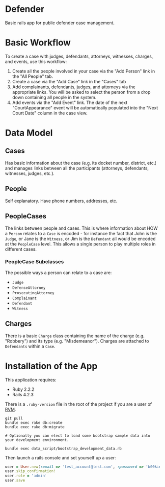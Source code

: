 Defender
================

Basic rails app for public defender case management.

# Basic Workflow

To create a case with judges, defendants, attorneys, witnesses, charges, and events, use this workflow:

1. Create all the people involved in your case via the "Add Person" link in the "All People" tab.
2. Create a case via the "Add Case" link in the "Cases" tab
3. Add complainants, defendants, judges, and attorneys via the appropriate links.  You will be asked to select the person from a drop down containing all people in the system.
4. Add events via the "Add Event" link.  The date of the next "CourtAppearance" event will be automatically populated into the "Next Court Date" column in the case view.

# Data Model

## Cases

Has basic information about the case (e.g. its docket number, district, etc.) and manages links between all the participants (attorneys, defendants, witnesses, judges, etc.).

## People

Self explanatory.  Have phone numbers, addresses, etc.

## PeopleCases

The links between people and cases.  This is where information about HOW a `Person` relates to a `Case` is encoded - for instance the fact that John is the `Judge`, or Jane is the `Witness`, or Jim is the `Defendant` all would be encoded at the `PeopleCase` level.  This allows a single person to play multiple roles in different cases.

### PeopleCase Subclasses

The possible ways a person can relate to a case are:

* `Judge`
* `DefenseAttorney`
* `ProsecutingAttorney`
* `Complainant`
* `Defendant`
* `Witness`

## Charges

There is a basic `Charge` class containing the name of the charge (e.g. "Robbery") and its type (e.g. "Misdemeanor").  Charges are attached to `Defendants` within a `Case`.

# Installation of the App

This application requires:

- Ruby 2.2.2
- Rails 4.2.3

There is a ```.ruby-version``` file in the root of the project if you are a user of [RVM](https://rvm.io/workflow/projects).

```
git pull
bundle exec rake db:create
bundle exec rake db:migrate

# Optionally you can elect to load some bootstrap sample data into your development environment.

bundle exec data_script/bootstrap_development_data.rb
```

Then launch a rails console and set yourself up a user:
```ruby
user = User.new(:email => 'test_account@test.com', :password => 'b00kies1999')
user.skip_confirmation!
user.role = 'admin'
user.save
```


